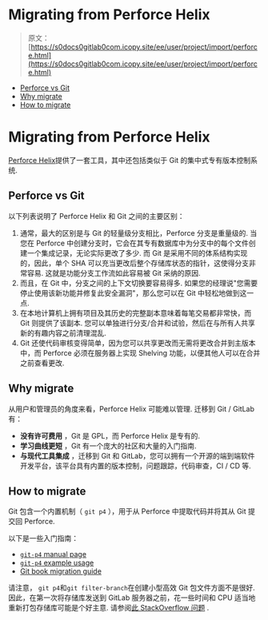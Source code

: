 # Migrating from Perforce Helix

> 原文：[https://s0docs0gitlab0com.icopy.site/ee/user/project/import/perforce.html](https://s0docs0gitlab0com.icopy.site/ee/user/project/import/perforce.html)

*   [Perforce vs Git](#perforce-vs-git)
*   [Why migrate](#why-migrate)
*   [How to migrate](#how-to-migrate)

# Migrating from Perforce Helix[](#migrating-from-perforce-helix "Permalink")

[Perforce Helix](https://www.perforce.com/)提供了一套工具，其中还包括类似于 Git 的集中式专有版本控制系统.

## Perforce vs Git[](#perforce-vs-git "Permalink")

以下列表说明了 Perforce Helix 和 Git 之间的主要区别：

1.  通常，最大的区别是与 Git 的轻量级分支相比，Perforce 分支是重量级的. 当您在 Perforce 中创建分支时，它会在其专有数据库中为分支中的每个文件创建一个集成记录，无论实际更改了多少. 而 Git 是采用不同的体系结构实现的，因此，单个 SHA 可以充当更改后整个存储库状态的指针，这使得分支非常容易. 这就是功能分支工作流如此容易被 Git 采纳的原因.
2.  而且，在 Git 中，分支之间的上下文切换要容易得多. 如果您的经理说"您需要停止使用该新功能并修复此安全漏洞"，那么您可以在 Git 中轻松地做到这一点.
3.  在本地计算机上拥有项目及其历史的完整副本意味着每笔交易都非常快，而 Git 则提供了该副本. 您可以单独进行分支/合并和试验，然后在与所有人共享新的有趣内容之前清理混乱.
4.  Git 还使代码审核变得简单，因为您可以共享更改而无需将更改合并到主版本中，而 Perforce 必须在服务器上实现 Shelving 功能，以便其他人可以在合并之前查看更改.

## Why migrate[](#why-migrate "Permalink")

从用户和管理员的角度来看，Perforce Helix 可能难以管理. 迁移到 Git / GitLab 有：

*   **没有许可费用** ，Git 是 GPL，而 Perforce Helix 是专有的.
*   **学习曲线更短** ，Git 有一个庞大的社区和大量的入门指南.
*   **与现代工具集成** ，迁移到 Git 和 GitLab，您可以拥有一个开源的端到端软件开发平台，该平台具有内置的版本控制，问题跟踪，代码审查，CI / CD 等.

## How to migrate[](#how-to-migrate "Permalink")

Git 包含一个内置机制（ `git p4` ），用于从 Perforce 中提取代码并将其从 Git 提交回 Perforce.

以下是一些入门指南：

*   [`git-p4` manual page](https://mirrors.edge.kernel.org/pub/software/scm/git/docs/git-p4.html)
*   [`git-p4` example usage](https://git.wiki.kernel.org/index.php/Git-p4_Usage)
*   [Git book migration guide](https://git-scm.com/book/en/v2/Git-and-Other-Systems-Migrating-to-Git#_perforce_import)

请注意， `git p4`和`git filter-branch`在创建小型高效 Git 包文件方面不是很好. 因此，在第一次将存储库发送到 GitLab 服务器之前，花一些时间和 CPU 适当地重新打包存储库可能是个好主意. 请参阅[此 StackOverflow 问题](https://stackoverflow.com/questions/28720151/git-gc-aggressive-vs-git-repack/) .
